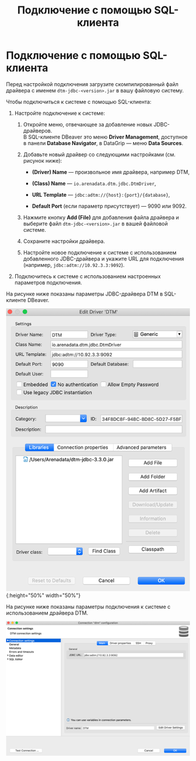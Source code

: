 ﻿---
layout: default
title: Подключение с помощью SQL-клиента
nav_order: 1
parent: Подключение
grand_parent: Работа с системой
has_children: false
has_toc: false
---

Подключение с помощью SQL-клиента
=================================

Перед настройкой подключения загрузите скомпилированный файл драйвера с именем `dtm-jdbc-<version>.jar` 
в вашу файловую систему.

Чтобы подключиться к системе с помощью SQL-клиента:

1.  Настройте подключение к системе:

    1.  Откройте меню, отвечающее за добавление новых JDBC-драйверов.  
        В SQL-клиенте DBeaver это меню **Driver Management**, доступное в панели **Database Navigator**, 
        в DataGrip — меню **Data Sources**.

    2.  Добавьте новый драйвер со следующими настройками (см. рисунок ниже):

        *   **(Driver) Name** — произвольное имя драйвера, например DTM,

        *   **(Class) Name** — `io.arenadata.dtm.jdbc.DtmDriver`,

        *   **URL Template** — `jdbc:adtm://{host}:{port}/{database}`,

        *   **Default Port** (если параметр присутствует) — 9090 или 9092.

    3.  Нажмите кнопку **Add (File)** для добавления файла драйвера и выберите файл `dtm-jdbc-<version>.jar` 
        в вашей файловой системе.

    4.  Сохраните настройки драйвера.

    5.  Настройте новое подключение к системе с использованием добавленного JDBC-драйвера и укажите URL 
        для подключения (например, `jdbc:adtm://10.92.3.3:9092`).

2.  Подключитесь к системе с использованием настроенных параметров подключения.

На рисунке ниже показаны параметры JDBC-драйвера DTM в SQL-клиенте DBeaver.

![Alt text](Настройки_драйвера.png){:height="50%" width="50%"}

На рисунке ниже показаны параметры подключения к системе с использованием драйвера DTM.

![Alt text](Настройки_подключения.png)